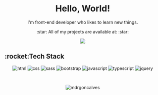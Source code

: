 <h1 align="center">Hello, World!</h1>
<p align="center">I'm front-end developer who likes to learn new things.</p>
<p align="center"> :star: All of my projects are available at: :star: </p>
<p align="center"><a href="https://portfolio-mdrgoncalves.vercel.app/" target="blank"><img src="https://img.shields.io/static/v1?label=&message=Portfolio&color=7159c1&style=for-the-badge&logo=ghost"/></a></p>

<h2>:rocket:Tech Stack</h2>
<p align="center">
 <img src="https://img.shields.io/badge/HTML5-E34F26?style=for-the-badge&logo=html5&logoColor=white" alt="html"/>
 <img src="https://img.shields.io/badge/CSS3-1572B6?style=for-the-badge&logo=css3&logoColor=white" alt="css"/>
 <img src="https://img.shields.io/badge/Sass-CC6699?style=for-the-badge&logo=sass&logoColor=white" alt="sass"/>
 <img src="https://img.shields.io/badge/Bootstrap-563D7C?style=for-the-badge&logo=bootstrap&logoColor=white" alt="bootstrap"/>
 <img src="https://img.shields.io/badge/JavaScript-F7DF1E?style=for-the-badge&logo=javascript&logoColor=black" alt="javascript"/>
 <img src="https://img.shields.io/badge/TypeScript-007ACC?style=for-the-badge&logo=typescript&logoColor=white" alt="typescript"/>
 <img src="https://img.shields.io/badge/jQuery-0769AD?style=for-the-badge&logo=jquery&logoColor=white" alt="jquery"/>

 
</p>

<br>
<p align="center"><img align="center" src="https://github-readme-stats.vercel.app/api/top-langs?username=mdrgoncalves&show_icons=true&theme=dark&locale=en&layout=compact" alt="mdrgoncalves" /></p>
 
